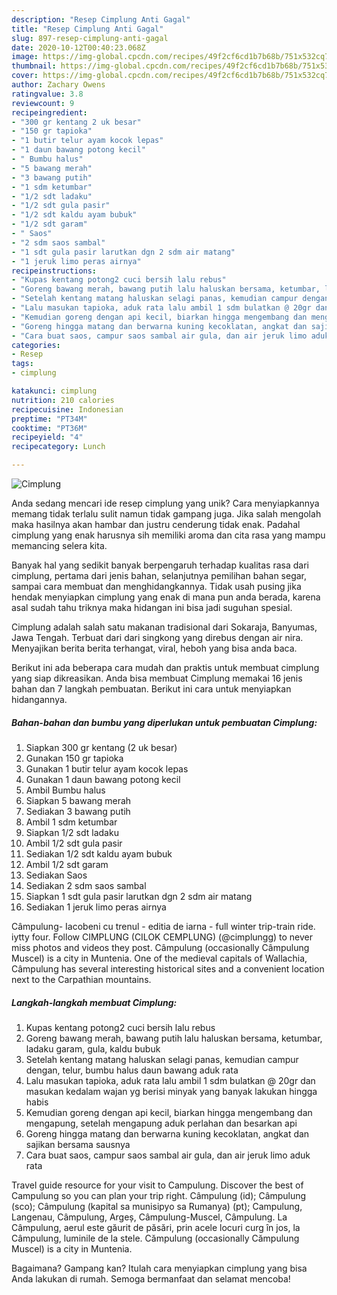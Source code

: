 ```yaml
---
description: "Resep Cimplung Anti Gagal"
title: "Resep Cimplung Anti Gagal"
slug: 897-resep-cimplung-anti-gagal
date: 2020-10-12T00:40:23.068Z
image: https://img-global.cpcdn.com/recipes/49f2cf6cd1b7b68b/751x532cq70/cimplung-foto-resep-utama.jpg
thumbnail: https://img-global.cpcdn.com/recipes/49f2cf6cd1b7b68b/751x532cq70/cimplung-foto-resep-utama.jpg
cover: https://img-global.cpcdn.com/recipes/49f2cf6cd1b7b68b/751x532cq70/cimplung-foto-resep-utama.jpg
author: Zachary Owens
ratingvalue: 3.8
reviewcount: 9
recipeingredient:
- "300 gr kentang 2 uk besar"
- "150 gr tapioka"
- "1 butir telur ayam kocok lepas"
- "1 daun bawang potong kecil"
- " Bumbu halus"
- "5 bawang merah"
- "3 bawang putih"
- "1 sdm ketumbar"
- "1/2 sdt ladaku"
- "1/2 sdt gula pasir"
- "1/2 sdt kaldu ayam bubuk"
- "1/2 sdt garam"
- " Saos"
- "2 sdm saos sambal"
- "1 sdt gula pasir larutkan dgn 2 sdm air matang"
- "1 jeruk limo peras airnya"
recipeinstructions:
- "Kupas kentang potong2 cuci bersih lalu rebus"
- "Goreng bawang merah, bawang putih lalu haluskan bersama, ketumbar, ladaku garam, gula, kaldu bubuk"
- "Setelah kentang matang haluskan selagi panas, kemudian campur dengan, telur, bumbu halus daun bawang aduk rata"
- "Lalu masukan tapioka, aduk rata lalu ambil 1 sdm bulatkan @ 20gr dan masukan kedalam wajan yg berisi minyak yang banyak lakukan hingga habis"
- "Kemudian goreng dengan api kecil, biarkan hingga mengembang dan mengapung, setelah mengapung aduk perlahan dan besarkan api"
- "Goreng hingga matang dan berwarna kuning kecoklatan, angkat dan sajikan bersama sausnya"
- "Cara buat saos, campur saos sambal air gula, dan air jeruk limo aduk rata"
categories:
- Resep
tags:
- cimplung

katakunci: cimplung 
nutrition: 210 calories
recipecuisine: Indonesian
preptime: "PT34M"
cooktime: "PT36M"
recipeyield: "4"
recipecategory: Lunch

---
```



![Cimplung](https://img-global.cpcdn.com/recipes/49f2cf6cd1b7b68b/751x532cq70/cimplung-foto-resep-utama.jpg)

Anda sedang mencari ide resep cimplung yang unik? Cara menyiapkannya memang tidak terlalu sulit namun tidak gampang juga. Jika salah mengolah maka hasilnya akan hambar dan justru cenderung tidak enak. Padahal cimplung yang enak harusnya sih memiliki aroma dan cita rasa yang mampu memancing selera kita.

Banyak hal yang sedikit banyak berpengaruh terhadap kualitas rasa dari cimplung, pertama dari jenis bahan, selanjutnya pemilihan bahan segar, sampai cara membuat dan menghidangkannya. Tidak usah pusing jika hendak menyiapkan cimplung yang enak di mana pun anda berada, karena asal sudah tahu triknya maka hidangan ini bisa jadi suguhan spesial.

Cimplung adalah salah satu makanan tradisional dari Sokaraja, Banyumas, Jawa Tengah. Terbuat dari dari singkong yang direbus dengan air nira. Menyajikan berita berita terhangat, viral, heboh yang bisa anda baca.


Berikut ini ada beberapa cara mudah dan praktis untuk membuat cimplung yang siap dikreasikan. Anda bisa membuat Cimplung memakai 16 jenis bahan dan 7 langkah pembuatan. Berikut ini cara untuk menyiapkan hidangannya.

<!--inarticleads1-->

##### Bahan-bahan dan bumbu yang diperlukan untuk pembuatan Cimplung:

1. Siapkan 300 gr kentang (2 uk besar)
1. Gunakan 150 gr tapioka
1. Gunakan 1 butir telur ayam kocok lepas
1. Gunakan 1 daun bawang potong kecil
1. Ambil  Bumbu halus
1. Siapkan 5 bawang merah
1. Sediakan 3 bawang putih
1. Ambil 1 sdm ketumbar
1. Siapkan 1/2 sdt ladaku
1. Ambil 1/2 sdt gula pasir
1. Sediakan 1/2 sdt kaldu ayam bubuk
1. Ambil 1/2 sdt garam
1. Sediakan  Saos
1. Sediakan 2 sdm saos sambal
1. Siapkan 1 sdt gula pasir larutkan dgn 2 sdm air matang
1. Sediakan 1 jeruk limo peras airnya


Câmpulung- Iacobeni cu trenul - editia de iarna - full winter trip-train ride. iytty four. Follow CIMPLUNG (CILOK CEMPLUNG) (@cimplungg) to never miss photos and videos they post. Câmpulung (occasionally Câmpulung Muscel) is a city in Muntenia. One of the medieval capitals of Wallachia, Câmpulung has several interesting historical sites and a convenient location next to the Carpathian mountains. 

<!--inarticleads2-->

##### Langkah-langkah membuat Cimplung:

1. Kupas kentang potong2 cuci bersih lalu rebus
1. Goreng bawang merah, bawang putih lalu haluskan bersama, ketumbar, ladaku garam, gula, kaldu bubuk
1. Setelah kentang matang haluskan selagi panas, kemudian campur dengan, telur, bumbu halus daun bawang aduk rata
1. Lalu masukan tapioka, aduk rata lalu ambil 1 sdm bulatkan @ 20gr dan masukan kedalam wajan yg berisi minyak yang banyak lakukan hingga habis
1. Kemudian goreng dengan api kecil, biarkan hingga mengembang dan mengapung, setelah mengapung aduk perlahan dan besarkan api
1. Goreng hingga matang dan berwarna kuning kecoklatan, angkat dan sajikan bersama sausnya
1. Cara buat saos, campur saos sambal air gula, dan air jeruk limo aduk rata


Travel guide resource for your visit to Campulung. Discover the best of Campulung so you can plan your trip right. Câmpulung (id); Câmpulung (sco); Câmpulung (kapital sa munisipyo sa Rumanya) (pt); Campulung, Langenau, Câmpulung, Argeș, Câmpulung-Muscel, Câmpulung. La Câmpulung, aerul este găurit de păsări, prin acele locuri curg în jos, la Câmpulung, luminile de la stele. Cămpulung (occasionally Cămpulung Muscel) is a city in Muntenia. 

Bagaimana? Gampang kan? Itulah cara menyiapkan cimplung yang bisa Anda lakukan di rumah. Semoga bermanfaat dan selamat mencoba!

